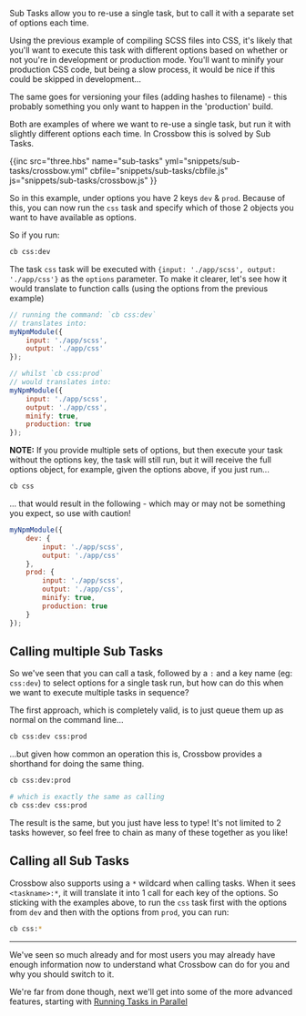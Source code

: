 Sub Tasks allow you to re-use a single task, but to call it with a separate
set of options each time. 

Using the previous example of compiling SCSS files into CSS, it's likely that 
you'll want to execute this task with different 
options based on whether or not you're in development or production mode. You'll want to 
minify your production CSS code, but being a slow process, it would be nice if this could
be skipped in development...

The same goes for versioning your files (adding hashes to filename) - this probably something 
you only want to happen in the 'production' build.

Both are examples of where we want to re-use a single task, but run it with slightly different options each time.
In Crossbow this is solved by Sub Tasks. 

{{inc 
    src="three.hbs"
    name="sub-tasks"
    yml="snippets/sub-tasks/crossbow.yml"
    cbfile="snippets/sub-tasks/cbfile.js"
    js="snippets/sub-tasks/crossbow.js"
}}

So in this example, under options you have 2 keys `dev` & `prod`. Because of this, you can 
now run the `css` task and specify which of those 2 objects you want to have available as options.
  
So if you run: 

```bash
cb css:dev
```

The task `css` task will be executed with `{input: './app/scss', output: './app/css'}` as the `options` parameter.
To make it clearer, let's see how it would translate to function calls (using the options from the previous example)

```js
// running the command: `cb css:dev`   
// translates into:
myNpmModule({
    input: './app/scss', 
    output: './app/css'
});

// whilst `cb css:prod`
// would translates into:
myNpmModule({
    input: './app/scss', 
    output: './app/css', 
    minify: true, 
    production: true
});
```

**NOTE:**
If you provide multiple sets of options, but then execute your task without the options key, the task
will still run, but it will receive the full options object, for example, given the options above,
if you just run... 

```bash
cb css
``` 
... that would result in the following - which may or may not be something you expect, so use with caution!

```js
myNpmModule({
    dev: {
        input: './app/scss', 
        output: './app/css'
    },
    prod: {
        input: './app/scss', 
        output: './app/css', 
        minify: true, 
        production: true
    }
});
```

## Calling multiple Sub Tasks

So we've seen that you can call a task, followed by a `:` and a key name (eg: `css:dev`) to select options
 for a single task run, but how can do this when we want to execute multiple tasks in sequence?
 
The first approach, which is completely valid, is to just queue them up as normal on the command line...
 
```sh
cb css:dev css:prod
```

...but given how common an operation this is, Crossbow provides a shorthand for doing the same thing. 

```sh
cb css:dev:prod

# which is exactly the same as calling
cb css:dev css:prod
``` 

The result is the same, but you just have less to type! It's not limited to 2 tasks however, so feel free to 
chain as many of these together as you like!

## Calling all Sub Tasks

Crossbow also supports using a `*` wildcard when calling tasks. When it sees `<taskname>:*`, it will translate it
into 1 call for each key of the options. So sticking with the examples above, to run the `css` task first 
with the options from `dev` and then with the options from `prod`, you can run:

```bash
cb css:*
```

---



We've seen so much already and for most users you may already have enough information now to understand
what Crossbow can do for you and why you should switch to it.

We're far from done though, next we'll get into some of the more 
advanced features, starting with [Running Tasks in Parallel](/docs/running-tasks-in-parallel)
 